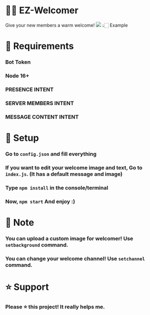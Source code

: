 # 👋🏻 EZ-Welcomer
Give your new members a warm welcome!
<img src="https://cdn.discordapp.com/attachments/1070673897126637608/1076054015319744513/image.png">
👆🏻 Example

# 🚧 Requirements
### Bot Token
### Node 16+
### PRESENCE INTENT
### SERVER MEMBERS INTENT
### MESSAGE CONTENT INTENT

# 🚁 Setup
### Go to ```config.json``` and fill everything
### If you want to edit your welcome image and text, Go to ```index.js```. (It has a default message and image)
### Type ```npm install``` in the console/terminal
### Now, ```npm start``` And enjoy :)

# 📝 Note
### You can upload a custom image for welcomer! Use ```setbackground``` command.
### You can change your welcome channel! Use ```setchannel``` command.

# ⭐ Support
### Please ⭐  this project! It really helps me.
